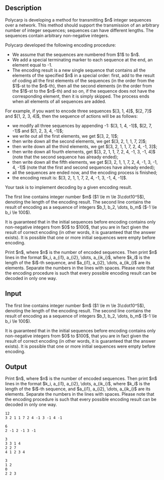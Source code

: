 ## Description

<div><p>Polycarp is developing a method for transmitting $n$ integer sequences over a network. This method should support the transmission of an arbitrary number of integer sequences; sequences can have different lengths. The sequences contain arbitrary <span class="tex-font-style-bf">non-negative</span> integers.</p><p>Polycarp developed the following encoding procedure:</p><ul> <li> We assume that the sequences are numbered from $1$ to $n$. </li><li> We add a special terminating marker to each sequence at the end, an element equal to <span class="tex-font-style-tt">-1</span>. </li><li> The encoding result is a new single sequence that contains all the elements of the specified $n$ in a special order: first, add to the result of coding all the first elements of the sequences (in the order from the $1$-st to the $n$-th), then all the second elements (in the order from the $1$-st to the $n$-th) and so on, if the sequence does not have the corresponding element, then it is simply skipped. The process ends when all elements of all sequences are added. </li></ul><p>For example, if you want to encode three sequences $[3, 1, 4]$, $[2, 7]$ and $[1, 2, 3, 4]$, then the sequence of actions will be as follows:</p><ul> <li> we modify all three sequences by appending <span class="tex-font-style-tt">-1</span>: $[3, 1, 4, -1]$, $[2, 7, -1]$ and $[1, 2, 3, 4, -1]$; </li><li> we write out all the first elements, we get $[3, 2, 1]$; </li><li> then write down all the second elements, we get $[3, 2, 1, 1, 7, 2]$; </li><li> then write down all the third elements, we get $[3, 2, 1, 1, 7, 2, 4, -1, 3]$; </li><li> then write down all fourth elements, get $[3, 2, 1, 1, 7, 2, 4, -1, 3, -1, 4]$ (note that the second sequence has already ended); </li><li> then write down all the fifth elements, we get $[3, 2, 1, 1, 7, 2, 4, -1, 3, -1, 4, -1]$ (note that the first and second sequences have already ended); </li><li> all the sequences are ended now, and the encoding process is finished; </li><li> the encoding result is: $[3, 2, 1, 1, 7, 2, 4, -1, 3, -1, 4, -1]$. </li></ul><p>Your task is to implement decoding by a given encoding result.</p></div><div class="input-specification"><p>The first line contains integer number $m$ ($1 \le m \le 3\cdot10^5$), denoting the length of the encoding result. The second line contains the result of encoding as a sequence of integers $b_1, b_2, \dots, b_m$ ($-1 \le b_i \le 100$).</p><p>It is guaranteed that in the initial sequences before encoding contains only non-negative integers from $0$ to $100$, that you are in fact given the result of correct encoding (in other words, it is guaranteed that the answer exists). It is possible that one or more initial sequences were empty before encoding.</p></div><div class="output-specification"><p>Print $n$, where $n$ is the number of encoded sequences. Then print $n$ lines in the format $k_i, a_{i1}, a_{i2}, \dots, a_{ik_i}$, where $k_i$ is the length of the $i$-th sequence, and $a_{i1}, a_{i2}, \dots, a_{ik_i}$ are its elements. Separate the numbers in the lines with spaces. Please note that the encoding procedure is such that every possible encoding result can be decoded in only one way.</p></div>

## Input

<p>The first line contains integer number $m$ ($1 \le m \le 3\cdot10^5$), denoting the length of the encoding result. The second line contains the result of encoding as a sequence of integers $b_1, b_2, \dots, b_m$ ($-1 \le b_i \le 100$).</p><p>It is guaranteed that in the initial sequences before encoding contains only non-negative integers from $0$ to $100$, that you are in fact given the result of correct encoding (in other words, it is guaranteed that the answer exists). It is possible that one or more initial sequences were empty before encoding.</p>

## Output

<p>Print $n$, where $n$ is the number of encoded sequences. Then print $n$ lines in the format $k_i, a_{i1}, a_{i2}, \dots, a_{ik_i}$, where $k_i$ is the length of the $i$-th sequence, and $a_{i1}, a_{i2}, \dots, a_{ik_i}$ are its elements. Separate the numbers in the lines with spaces. Please note that the encoding procedure is such that every possible encoding result can be decoded in only one way.</p>





```input1
12
3 2 1 1 7 2 4 -1 3 -1 4 -1
```




```input2
6
2 -1 2 -1 3 -1
```




```output1
3
3 3 1 4
2 2 7
4 1 2 3 4
```




```output2
3
1 2
0
2 2 3
```


